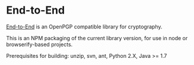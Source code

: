 End-to-End
==========

[End-to-End](https://code.google.com/p/end-to-end/) is an OpenPGP compatible
library for cryptography.

This is an NPM packaging of the current library version, for use in node or
browserify-based projects.

Prerequisites for building: unzip, svn, ant, Python 2.X, Java >= 1.7
